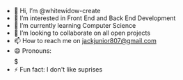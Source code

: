 - 👋 Hi, I’m @whitewidow-create
- 👀 I’m interested in Front End and Back End Development
- 🌱 I’m currently learning Computer Science
- 💞️ I’m looking to collaborate on all open projects
- 📫 How to reach me on jackjunior807@gmail.com
- 😄 Pronouns: $$$$$
- ⚡ Fun fact: I don't like suprises

<!---
whitewidow-create/whitewidow-create is a ✨ special ✨ repository because its `README.md` (this file) appears on your GitHub profile.
You can click the Preview link to take a look at your changes.
--->
